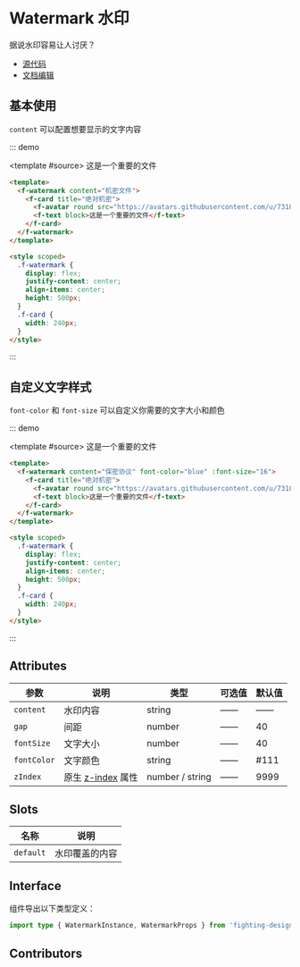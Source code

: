 # Watermark 水印

据说水印容易让人讨厌？

- [源代码](https://github.com/FightingDesign/fighting-design/tree/master/packages/fighting-design/watermark)
- [文档编辑](https://github.com/FightingDesign/fighting-design/blob/master/docs/components/watermark.md)

## 基本使用

`content` 可以配置想要显示的文字内容

::: demo

<template #source>
<f-watermark content="机密文件">
<f-card title="绝对机密">
<f-avatar round src="https://avatars.githubusercontent.com/u/73180970?v=4" />
<f-text block>这是一个重要的文件</f-text>
</f-card>
</f-watermark>
</template>

```html
<template>
  <f-watermark content="机密文件">
    <f-card title="绝对机密">
      <f-avatar round src="https://avatars.githubusercontent.com/u/73180970?v=4" />
      <f-text block>这是一个重要的文件</f-text>
    </f-card>
  </f-watermark>
</template>

<style scoped>
  .f-watermark {
    display: flex;
    justify-content: center;
    align-items: center;
    height: 500px;
  }
  .f-card {
    width: 240px;
  }
</style>
```

:::

## 自定义文字样式

`font-color` 和 `font-size` 可以自定义你需要的文字大小和颜色

::: demo

<template #source>
<f-watermark content="保密协议" font-color="blue" :font-size="30">
<f-card title="绝对机密">
<f-avatar round src="https://avatars.githubusercontent.com/u/73180970?v=4" />
<f-text block>这是一个重要的文件</f-text>
</f-card>
</f-watermark>
</template>

```html
<template>
  <f-watermark content="保密协议" font-color="blue" :font-size="16">
    <f-card title="绝对机密">
      <f-avatar round src="https://avatars.githubusercontent.com/u/73180970?v=4" />
      <f-text block>这是一个重要的文件</f-text>
    </f-card>
  </f-watermark>
</template>

<style scoped>
  .f-watermark {
    display: flex;
    justify-content: center;
    align-items: center;
    height: 500px;
  }
  .f-card {
    width: 240px;
  }
</style>
```

:::

## Attributes

| 参数        | 说明                                                                          | 类型            | 可选值 | 默认值 |
| ----------- | ----------------------------------------------------------------------------- | --------------- | ------ | ------ |
| `content`   | 水印内容                                                                      | string          | ——     | ——     |
| `gap`       | 间距                                                                          | number          | ——     | 40     |
| `fontSize`  | 文字大小                                                                      | number          | ——     | 40     |
| `fontColor` | 文字颜色                                                                      | string          | ——     | #111   |
| `zIndex`    | 原生 [z-index](https://developer.mozilla.org/zh-CN/docs/Web/CSS/z-index) 属性 | number / string | ——     | 9999   |

## Slots

| 名称      | 说明           |
| --------- | -------------- |
| `default` | 水印覆盖的内容 |

## Interface

组件导出以下类型定义：

```ts
import type { WatermarkInstance, WatermarkProps } from 'fighting-design'
```

## Contributors

<a href="https://github.com/Tyh2001" target="_blank">
  <f-avatar round src="https://avatars.githubusercontent.com/u/73180970?v=4" />
</a>

<style scoped>
  .f-watermark {
    display: flex;
    justify-content: center;
    align-items: center;
    height: 500px;
  }
  .f-card {
    width: 240px;
  }
</style>
